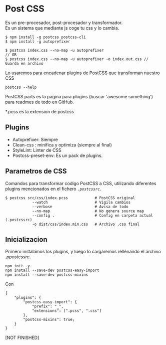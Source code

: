 # Post CSS

Es un pre-procesador, post-procesador y transformador.  
Es un sistema que mediante js coge tu css y lo cambia.

```terminal
$ npm install -g postcss postcss-cli
$ npm install -g autoprefixer

$ postcss index.css --no-map -u autoprefixer
// OR
$ postcss index.css --no-map -u autoprefixer -o index.out.css // Guarda en archivo
```

Lo usaremos para encadenar plugins de PostCSS que transforman nuestro CSS

```terminal
postcss --help
```

PostCSS parts es la pagina para plugins
(buscar 'awesome something') para readmes de todo en GitHub.

\*.pcss es la extension de postcss

## Plugins

- Autoprefixer: Siempre
- Clean-css : minifica y optimiza (siempre al final)
- StyleLint: Linter de CSS
- Postcss-preset-env: Es un pack de plugins.

## Parametros de CSS

Comandos para transformar codigo PostCSS a CSS, utilizando diferentes plugins mencionados en el fichero _`.postcssrc`_.

```terminal
$ postcss src/css/index.pcss            # PostCSS original
            --watch                     # Vigila cambios
            --verbose                   # Avisa de todo
            --no-map                    # No genera source map
            --config .                  # Config en carpeta actual (.postcssrc)
            -o dist/css/index.min.css   # Archivo .css final
```

## Inicializacion

Primero instalamos los plugins, y luego lo cargaremos rellenando el archivo _.ppostcssrc_.

```terminal
npm init -y
npm install --save-dev postcss-easy-import
npm install --save-dev postcss-mixins
```

Con

```code
{
    "plugins": {
        "postcss-easy-import": {
            "prefix": "_",
            "extensions": [".pcss", ".css"]
        },
        "postcss-mixins": true;
    }
}
```

[NOT FINISHED]
